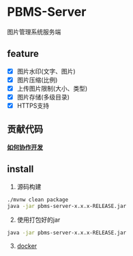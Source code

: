 # PBMS-Server

图片管理系统服务端

## feature

- [x] 图片水印(文字、图片)
- [x] 图片压缩(比例)
- [x] 上传图片限制(大小、类型)
- [x] 图片存储(多级目录)
- [x] HTTPS支持

## 贡献代码

**[如何协作开发](https://github.com/youluzheng/PBMS-Server/wiki/%E5%A6%82%E4%BD%95%E5%8D%8F%E4%BD%9C%E5%BC%80%E5%8F%91)**

## install

1. 源码构建

```sh
./mvnw clean package
java -jar pbms-server-x.x.x-RELEASE.jar
```

2. 使用打包好的jar

```sh
java -jar pbms-server-x.x.x-RELEASE.jar
```

3. [docker](https://github.com/youluzheng/PBMS-Server/wiki/Docker%E9%85%8D%E7%BD%AE)
